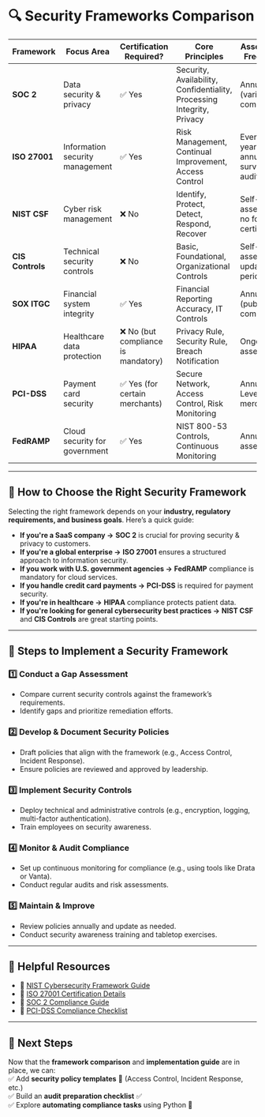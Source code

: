 # 🔍 Security Frameworks Comparison

| Framework      | Focus Area | Certification Required? | Core Principles | Assessment Frequency | Enforcement Body |
|--------------|------------|------------------|------------------|------------------|------------------|
| **SOC 2** | Data security & privacy | ✅ Yes | Security, Availability, Confidentiality, Processing Integrity, Privacy | Annual (varies by company) | AICPA |
| **ISO 27001** | Information security management | ✅ Yes | Risk Management, Continual Improvement, Access Control | Every 3 years (with annual surveillance audits) | ISO |
| **NIST CSF** | Cyber risk management | ❌ No | Identify, Protect, Detect, Respond, Recover | Self-assessed, no formal certification | NIST |
| **CIS Controls** | Technical security controls | ❌ No | Basic, Foundational, Organizational Controls | Self-assessed, updated periodically | Center for Internet Security |
| **SOX ITGC** | Financial system integrity | ✅ Yes | Financial Reporting Accuracy, IT Controls | Annual (public companies) | SEC & PCAOB |
| **HIPAA** | Healthcare data protection | ❌ No (but compliance is mandatory) | Privacy Rule, Security Rule, Breach Notification | Ongoing risk assessments | HHS (OCR) |
| **PCI-DSS** | Payment card security | ✅ Yes (for certain merchants) | Secure Network, Access Control, Risk Monitoring | Annual for Level 1 merchants | PCI Security Standards Council |
| **FedRAMP** | Cloud security for government | ✅ Yes | NIST 800-53 Controls, Continuous Monitoring | Annual assessments | U.S. Government (FedRAMP PMO) |

---

## 📌 How to Choose the Right Security Framework
Selecting the right framework depends on your **industry, regulatory requirements, and business goals**. Here’s a quick guide:

- **If you're a SaaS company →** **SOC 2** is crucial for proving security & privacy to customers.  
- **If you're a global enterprise →** **ISO 27001** ensures a structured approach to information security.  
- **If you work with U.S. government agencies →** **FedRAMP** compliance is mandatory for cloud services.  
- **If you handle credit card payments →** **PCI-DSS** is required for payment security.  
- **If you're in healthcare →** **HIPAA** compliance protects patient data.  
- **If you're looking for general cybersecurity best practices →** **NIST CSF** and **CIS Controls** are great starting points.  

---

## 📌 Steps to Implement a Security Framework

### 1️⃣ Conduct a Gap Assessment  
   - Compare current security controls against the framework’s requirements.  
   - Identify gaps and prioritize remediation efforts.  

### 2️⃣ Develop & Document Security Policies  
   - Draft policies that align with the framework (e.g., Access Control, Incident Response).  
   - Ensure policies are reviewed and approved by leadership.  

### 3️⃣ Implement Security Controls  
   - Deploy technical and administrative controls (e.g., encryption, logging, multi-factor authentication).  
   - Train employees on security awareness.  

### 4️⃣ Monitor & Audit Compliance  
   - Set up continuous monitoring for compliance (e.g., using tools like Drata or Vanta).  
   - Conduct regular audits and risk assessments.  

### 5️⃣ Maintain & Improve  
   - Review policies annually and update as needed.  
   - Conduct security awareness training and tabletop exercises.  

---

## 📌 Helpful Resources  

- 🔗 [NIST Cybersecurity Framework Guide](https://www.nist.gov/cyberframework)  
- 🔗 [ISO 27001 Certification Details](https://www.iso.org/isoiec-27001-information-security.html)  
- 🔗 [SOC 2 Compliance Guide](https://www.aicpa-cima.com)  
- 🔗 [PCI-DSS Compliance Checklist](https://www.pcisecuritystandards.org)  

---

## 🚀 Next Steps  

Now that the **framework comparison** and **implementation guide** are in place, we can:  
✅ Add **security policy templates** 📜 (Access Control, Incident Response, etc.)  
✅ Build an **audit preparation checklist** ✅  
✅ Explore **automating compliance tasks** using Python 🤖  
